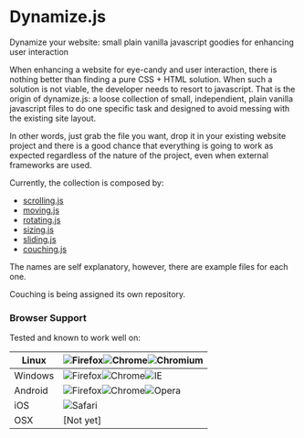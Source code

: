 # Dynamize.js
Dynamize your website: small plain vanilla javascript goodies for enhancing user interaction

When enhancing a website for eye-candy and user interaction, there is nothing better than finding a pure CSS + HTML solution. When such a solution is not viable, the developer needs to resort to javascript. That is the origin of dynamize.js: a loose collection of small, independient, plain vanilla javascript files to do one specific task and designed to avoid messing with the existing site layout.

In other words, just grab the file you want, drop it in your existing website project and there is a good chance that everything is going to work as expected regardless of the nature of the project, even when external frameworks are used. 

Currently, the collection is composed by:

* [scrolling.js](http://j-pel.github.io/dynamize/scrolling.html)
* [moving.js](http://j-pel.github.io/dynamize/moving.html)
* [rotating.js](http://j-pel.github.io/dynamize/rotating.html)
* [sizing.js](http://j-pel.github.io/dynamize/sizing.html)
* [sliding.js](http://j-pel.github.io/dynamize/sliding.html)
* [couching.js](http://j-pel.github.io/dynamize/couching.html)

The names are self explanatory, however, there are example files for each one.

Couching is being assigned its own repository.

### Browser Support

Tested and known to work well on:

Linux|![Firefox](https://raw.github.com/alrra/browser-logos/master/firefox/firefox_32x32.png)![Chrome](https://raw.github.com/alrra/browser-logos/master/chrome/chrome_32x32.png)![Chromium](https://raw.github.com/alrra/browser-logos/master/chromium/chromium_32x32.png)|
---|---|
Windows|![Firefox](https://raw.github.com/alrra/browser-logos/master/firefox/firefox_32x32.png)![Chrome](https://raw.github.com/alrra/browser-logos/master/chrome/chrome_32x32.png)![IE](https://raw.github.com/alrra/browser-logos/master/internet-explorer/internet-explorer_32x32.png)|
Android|![Firefox](https://raw.github.com/alrra/browser-logos/master/firefox/firefox_32x32.png)![Chrome](https://raw.github.com/alrra/browser-logos/master/chrome/chrome_32x32.png)![Opera](https://raw.github.com/alrra/browser-logos/master/opera/opera_32x32.png)|
iOS|![Safari](https://raw.github.com/alrra/browser-logos/master/safari/safari_32x32.png)|
OSX| [Not yet]|

